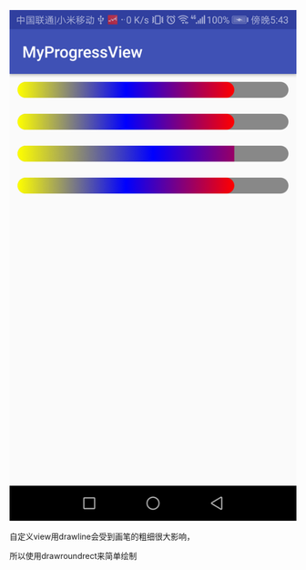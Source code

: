 ![](https://github.com/Ablexq/MyProgressView/blob/master/device-2018-06-22-174317.png)

自定义view用drawline会受到画笔的粗细很大影响，

所以使用drawroundrect来简单绘制

